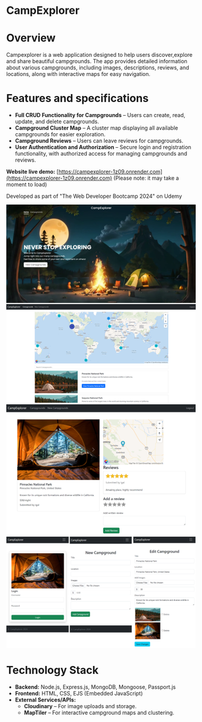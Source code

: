 # CampExplorer


# Overview
Campexplorer is a web application designed to help users discover,explore and share beautiful campgrounds. The app provides detailed information about various campgrounds, including images, descriptions, reviews, and locations, along with interactive maps for easy navigation.


# Features and specifications

- **Full CRUD Functionality for Campgrounds** – Users can create, read, update, and delete campgrounds.
- **Campground Cluster Map** – A cluster map displaying all available campgrounds for easier exploration.
- **Campground Reviews** – Users can leave reviews for campgrounds.
- **User Authentication and Authorization** – Secure login and registration functionality, with authorized access for managing campgrounds and reviews.

**Website live demo:** [https://campexplorer-1z09.onrender.com](https://campexplorer-1z09.onrender.com) (Please note: it may take a moment to load)  

Developed as part of "The Web Developer Bootcamp 2024" on Udemy

![Home Screen](https://github.com/IgalKa/CampExplorer/blob/main/images/CampExplorer%20Home.png)
![Campgrounds](https://github.com/IgalKa/CampExplorer/blob/main/images/Campgrounds.png)
![Single Campground](https://github.com/IgalKa/CampExplorer/blob/main/images/Single%20camp.png)
![Forms](https://github.com/IgalKa/CampExplorer/blob/main/images/forms.png)




# Technology Stack
- **Backend:** Node.js, Express.js, MongoDB, Mongoose, Passport.js
- **Frontend:** HTML, CSS, EJS (Embedded JavaScript)
- **External Services/APIs:**
  - **Cloudinary** – For image uploads and storage.
  - **MapTiler** – For interactive campground maps and clustering.



